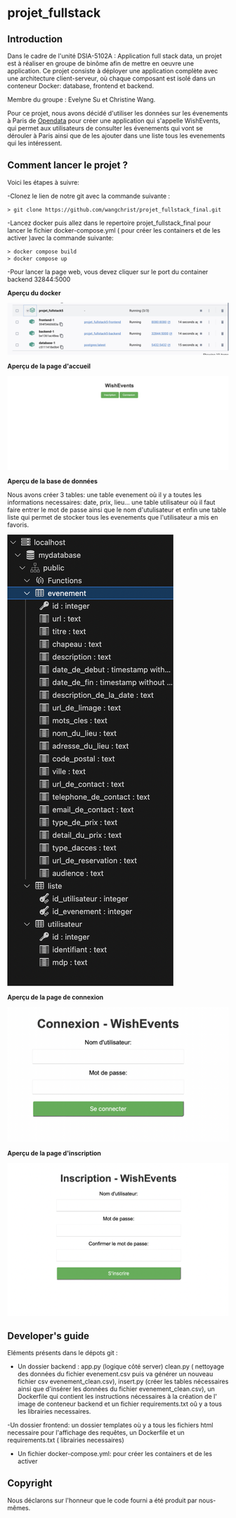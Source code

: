 # projet_fullstack

## Introduction

Dans le cadre de l'unité DSIA-5102A : Application full stack data, un projet est à réaliser en groupe de binôme afin de mettre en oeuvre une application. Ce projet consiste à déployer une application complète avec une architecture client-serveur, où chaque composant est isolé dans un conteneur Docker: database, frontend et backend. 

Membre du groupe : Evelyne Su et Christine Wang.

Pour ce projet, nous avons décidé d'utiliser les données sur les évenements à Paris de [Opendata](https://opendata.paris.fr/explore/dataset/que-faire-a-paris-/export/?disjunctive.tags&disjunctive.address_name&disjunctive.address_zipcode&disjunctive.address_city&disjunctive.pmr&disjunctive.blind&disjunctive.deaf&disjunctive.transport&disjunctive.price_type&disjunctive.access_type&disjunctive.programs&basemap=jawg.dark&location=4,28.07198,-2.90039) pour créer une application qui s'appelle WishEvents, qui permet aux utilisateurs de consulter les évenements qui vont se dérouler à Paris ainsi que de les ajouter dans une liste tous les evenements qui les intéressent.

## Comment lancer le projet ?
Voici les étapes à suivre:

-Clonez le lien de notre git avec la commande suivante : 

 ```
> git clone https://github.com/wangchrist/projet_fullstack_final.git

```
-Lancez docker puis allez dans le repertoire projet_fullstack_final pour lancer le fichier docker-compose.yml ( pour créer les containers et de les activer )avec la commande suivante:

 ```
> docker compose build
> docker compose up

```
-Pour lancer la page web, vous devez cliquer sur le port du container backend 32844:5000

**Aperçu du docker**

![alt text](docker.jpeg)

**Aperçu de la page d'accueil**

![alt text](accueil.png)

**Aperçu de la base de données**

Nous avons créer 3 tables: une table evenement où il y a toutes les informations necessaires: date, prix, lieu... une table utilisateur où il faut faire entrer le mot de passe ainsi que le nom d'utulisateur et enfin une table liste qui permet de stocker tous les evenements que l'utilisateur a mis en favoris.

![alt text](database.png)

**Aperçu de la page de connexion**

![alt text](connexion.png)

**Aperçu de la page d'inscription**

![alt text](inscription.png)

## Developer's guide

Eléments présents dans le dépots git :

- Un dossier backend : app.py (logique côté server) clean.py ( nettoyage des données du fichier evenement.csv puis va générer un nouveau fichier csv evenement_clean.csv), insert.py (créer les tables nécessaires ainsi que d'insérer les données du fichier evenement_clean.csv), un Dockerfile qui contient les instructions nécessaires à la création de l' image de conteneur backend et un fichier requirements.txt oû y a tous les librairies necessaires.

-Un dossier frontend: un dossier templates où y a tous les fichiers html necessaire pour l'affichage des requêtes, un Dockerfile et un requirements.txt ( librairies necessaires)

- Un fichier docker-compose.yml: pour créer les containers et de les activer


## Copyright

Nous déclarons sur l'honneur que le code fourni a été produit par nous-mêmes.











